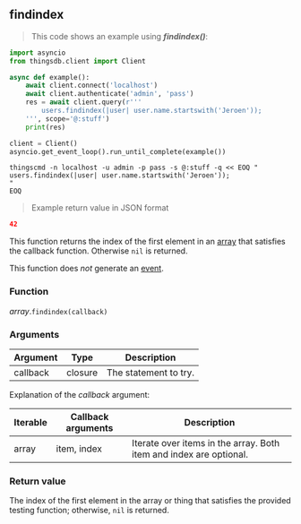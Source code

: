 ## findindex

> This code shows an example using ***findindex()***:

```python
import asyncio
from thingsdb.client import Client

async def example():
    await client.connect('localhost')
    await client.authenticate('admin', 'pass')
    res = await client.query(r'''
        users.findindex(|user| user.name.startswith('Jeroen'));
    ''', scope='@:stuff')
    print(res)

client = Client()
asyncio.get_event_loop().run_until_complete(example())
```

```shell
thingscmd -n localhost -u admin -p pass -s @:stuff -q << EOQ "
users.findindex(|user| user.name.startswith('Jeroen'));
"
EOQ
```

> Example return value in JSON format

```json
42
```

This function returns the index of the first element in an [array](#array-type) that satisfies the callback function.
Otherwise `nil` is returned.

This function does *not* generate an [event](#events).

### Function
*array*.`findindex(callback)`

### Arguments
Argument | Type | Description
-------- | ---- | -----------
callback | closure | The statement to try.

Explanation of the *callback* argument:

Iterable | Callback arguments | Description
-------- | -------- | -----------
array | item, index | Iterate over items in the array. Both item and index are optional.


### Return value
The index of the first element in the array or thing that satisfies the provided testing function;
otherwise, `nil` is returned.
